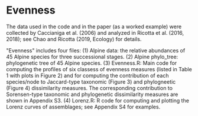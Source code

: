 # Evenness
The data used in the code and in the paper (as a worked example) were collected by Caccianiga et al. (2006) and analyzed in Ricotta et al. (2016, 2018); see Chao and Ricotta (2019, Ecology) for details.

"Evenness" includes four files:
(1) Alpine data: the relative abundances of 45 Alpine species for three successional stages.
(2) Alpine phylo_tree: phylogenetic tree of 45 Alpine species. 
(3) Evenness.R: Main code for computing the profiles of six classess of evenness measures (listed in Table 1 with plots in Figure 2) and for computing the contribution of each species/node to Jaccard-type taxonomic (Figure 3) and phylogneetic (Figure 4)  dissimilarity measures. The corresponding contribution to Sorensen-type taxonomic and phylogenetic dissimilarity measures are shown in Appendix S3.
(4) Lorenz.R: R code for computing and plotting the Lorenz curves of assemblages; see Appendix S4 for examples. 
